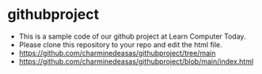 # githubproject
  * This is a sample code of our github project at Learn Computer Today.
  * Please clone this repository to your repo and edit the html file.
  * https://github.com/charminedeasas/githubproject/tree/main
  * https://github.com/charminedeasas/githubproject/blob/main/index.html
